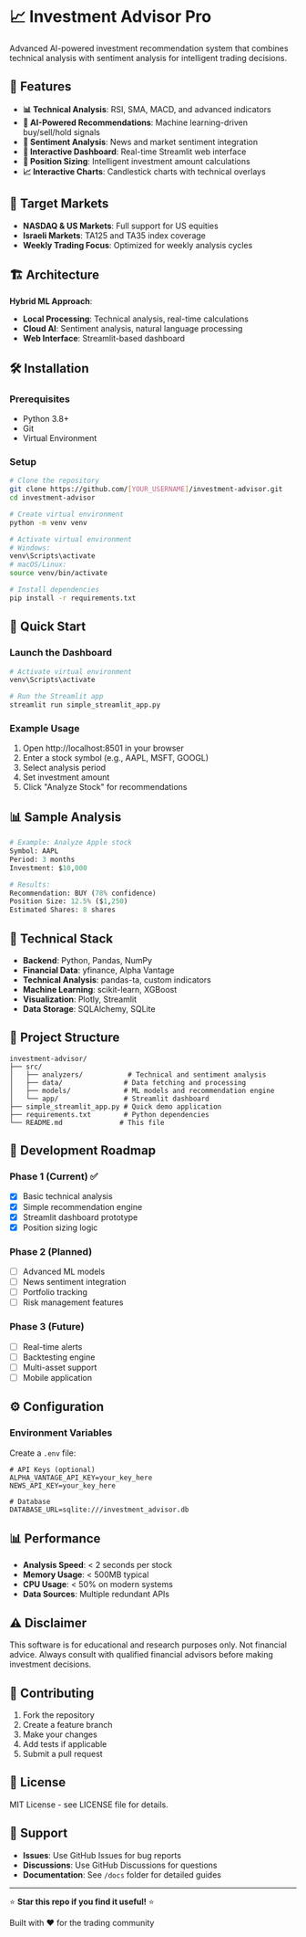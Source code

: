 # 📈 Investment Advisor Pro

Advanced AI-powered investment recommendation system that combines technical analysis with sentiment analysis for intelligent trading decisions.

## 🚀 Features

- **📊 Technical Analysis**: RSI, SMA, MACD, and advanced indicators
- **🧠 AI-Powered Recommendations**: Machine learning-driven buy/sell/hold signals
- **📰 Sentiment Analysis**: News and market sentiment integration
- **📱 Interactive Dashboard**: Real-time Streamlit web interface
- **🎯 Position Sizing**: Intelligent investment amount calculations
- **📈 Interactive Charts**: Candlestick charts with technical overlays

## 🎯 Target Markets

- **NASDAQ & US Markets**: Full support for US equities
- **Israeli Markets**: TA125 and TA35 index coverage
- **Weekly Trading Focus**: Optimized for weekly analysis cycles

## 🏗️ Architecture

**Hybrid ML Approach**:
- **Local Processing**: Technical analysis, real-time calculations
- **Cloud AI**: Sentiment analysis, natural language processing
- **Web Interface**: Streamlit-based dashboard

## 🛠️ Installation

### Prerequisites
- Python 3.8+
- Git
- Virtual Environment

### Setup
```bash
# Clone the repository
git clone https://github.com/[YOUR_USERNAME]/investment-advisor.git
cd investment-advisor

# Create virtual environment
python -m venv venv

# Activate virtual environment
# Windows:
venv\Scripts\activate
# macOS/Linux:
source venv/bin/activate

# Install dependencies
pip install -r requirements.txt
```

## 🚀 Quick Start

### Launch the Dashboard
```bash
# Activate virtual environment
venv\Scripts\activate

# Run the Streamlit app
streamlit run simple_streamlit_app.py
```

### Example Usage
1. Open http://localhost:8501 in your browser
2. Enter a stock symbol (e.g., AAPL, MSFT, GOOGL)
3. Select analysis period
4. Set investment amount
5. Click "Analyze Stock" for recommendations

## 📊 Sample Analysis

```python
# Example: Analyze Apple stock
Symbol: AAPL
Period: 3 months
Investment: $10,000

# Results:
Recommendation: BUY (78% confidence)
Position Size: 12.5% ($1,250)
Estimated Shares: 8 shares
```

## 🔧 Technical Stack

- **Backend**: Python, Pandas, NumPy
- **Financial Data**: yfinance, Alpha Vantage
- **Technical Analysis**: pandas-ta, custom indicators  
- **Machine Learning**: scikit-learn, XGBoost
- **Visualization**: Plotly, Streamlit
- **Data Storage**: SQLAlchemy, SQLite

## 📁 Project Structure

```
investment-advisor/
├── src/
│   ├── analyzers/           # Technical and sentiment analysis
│   ├── data/               # Data fetching and processing
│   ├── models/             # ML models and recommendation engine
│   └── app/                # Streamlit dashboard
├── simple_streamlit_app.py # Quick demo application
├── requirements.txt        # Python dependencies
└── README.md              # This file
```

## 🎯 Development Roadmap

### Phase 1 (Current) ✅
- [x] Basic technical analysis
- [x] Simple recommendation engine
- [x] Streamlit dashboard prototype
- [x] Position sizing logic

### Phase 2 (Planned)
- [ ] Advanced ML models
- [ ] News sentiment integration
- [ ] Portfolio tracking
- [ ] Risk management features

### Phase 3 (Future)
- [ ] Real-time alerts
- [ ] Backtesting engine
- [ ] Multi-asset support
- [ ] Mobile application

## ⚙️ Configuration

### Environment Variables
Create a `.env` file:
```env
# API Keys (optional)
ALPHA_VANTAGE_API_KEY=your_key_here
NEWS_API_KEY=your_key_here

# Database
DATABASE_URL=sqlite:///investment_advisor.db
```

## 📊 Performance

- **Analysis Speed**: < 2 seconds per stock
- **Memory Usage**: < 500MB typical
- **CPU Usage**: < 50% on modern systems
- **Data Sources**: Multiple redundant APIs

## ⚠️ Disclaimer

This software is for educational and research purposes only. Not financial advice. Always consult with qualified financial advisors before making investment decisions.

## 🤝 Contributing

1. Fork the repository
2. Create a feature branch
3. Make your changes
4. Add tests if applicable
5. Submit a pull request

## 📄 License

MIT License - see LICENSE file for details.

## 🎯 Support

- **Issues**: Use GitHub Issues for bug reports
- **Discussions**: Use GitHub Discussions for questions
- **Documentation**: See `/docs` folder for detailed guides

---

⭐ **Star this repo if you find it useful!** ⭐

Built with ❤️ for the trading community